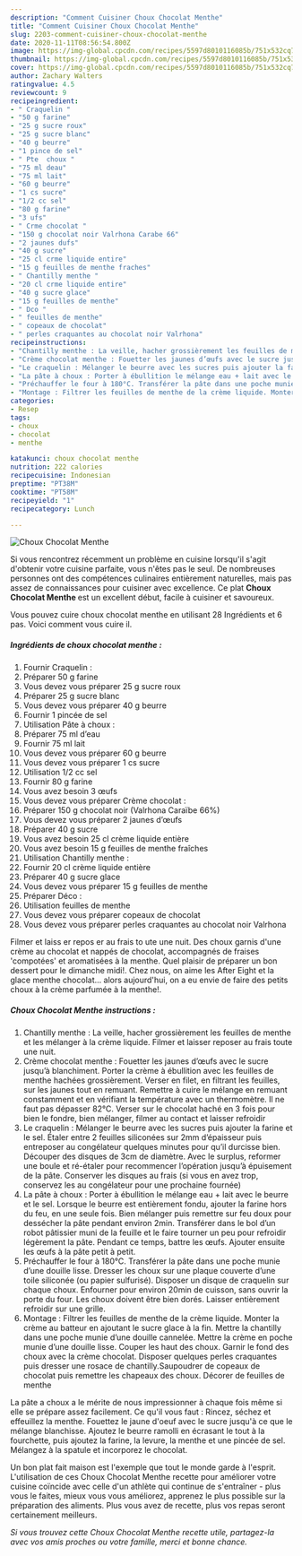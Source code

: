 ```yaml
---
description: "Comment Cuisiner Choux Chocolat Menthe"
title: "Comment Cuisiner Choux Chocolat Menthe"
slug: 2203-comment-cuisiner-choux-chocolat-menthe
date: 2020-11-11T08:56:54.800Z
image: https://img-global.cpcdn.com/recipes/5597d8010116085b/751x532cq70/choux-chocolat-menthe-photo-principale-de-la-recette.jpg
thumbnail: https://img-global.cpcdn.com/recipes/5597d8010116085b/751x532cq70/choux-chocolat-menthe-photo-principale-de-la-recette.jpg
cover: https://img-global.cpcdn.com/recipes/5597d8010116085b/751x532cq70/choux-chocolat-menthe-photo-principale-de-la-recette.jpg
author: Zachary Walters
ratingvalue: 4.5
reviewcount: 9
recipeingredient:
- " Craquelin "
- "50 g farine"
- "25 g sucre roux"
- "25 g sucre blanc"
- "40 g beurre"
- "1 pince de sel"
- " Pte  choux "
- "75 ml deau"
- "75 ml lait"
- "60 g beurre"
- "1 cs sucre"
- "1/2 cc sel"
- "80 g farine"
- "3 ufs"
- " Crme chocolat "
- "150 g chocolat noir Valrhona Carabe 66"
- "2 jaunes dufs"
- "40 g sucre"
- "25 cl crme liquide entire"
- "15 g feuilles de menthe fraches"
- " Chantilly menthe "
- "20 cl crme liquide entire"
- "40 g sucre glace"
- "15 g feuilles de menthe"
- " Dco "
- " feuilles de menthe"
- " copeaux de chocolat"
- " perles craquantes au chocolat noir Valrhona"
recipeinstructions:
- "Chantilly menthe : La veille, hacher grossièrement les feuilles de menthe et les mélanger à la crème liquide. Filmer et laisser reposer au frais toute une nuit."
- "Crème chocolat menthe : Fouetter les jaunes d’œufs avec le sucre jusqu’à blanchiment. Porter la crème à ébullition avec les feuilles de menthe hachées grossièrement. Verser en filet, en filtrant les feuilles, sur les jaunes tout en remuant. Remettre à cuire le mélange en remuant constamment et en vérifiant la température avec un thermomètre. Il ne faut pas dépasser 82°C. Verser sur le chocolat haché en 3 fois pour bien le fondre, bien mélanger, filmer au contact et laisser refroidir"
- "Le craquelin : Mélanger le beurre avec les sucres puis ajouter la farine et le sel. Étaler entre 2 feuilles siliconées sur 2mm d’épaisseur puis entreposer au congélateur quelques minutes pour qu’il durcisse bien. Découper des disques de 3cm de diamètre. Avec le surplus, reformer une boule et ré-étaler pour recommencer l’opération jusqu’à épuisement de la pâte. Conserver les disques au frais (si vous en avez trop, conservez les au congélateur pour une prochaine fournée)"
- "La pâte à choux : Porter à ébullition le mélange eau + lait avec le beurre et le sel. Lorsque le beurre est entièrement fondu, ajouter la farine hors du feu, en une seule fois. Bien mélanger puis remettre sur feu doux pour dessécher la pâte pendant environ 2min. Transférer dans le bol d’un robot pâtissier muni de la feuille et le faire tourner un peu pour refroidir légèrement la pâte. Pendant ce temps, battre les œufs. Ajouter ensuite les œufs à la pâte petit à petit."
- "Préchauffer le four à 180°C. Transférer la pâte dans une poche munie d’une douille lisse. Dresser les choux sur une plaque couverte d’une toile siliconée (ou papier sulfurisé). Disposer un disque de craquelin sur chaque choux. Enfourner pour environ 20min de cuisson, sans ouvrir la porte du four. Les choux doivent être bien dorés. Laisser entièrement refroidir sur une grille."
- "Montage : Filtrer les feuilles de menthe de la crème liquide. Monter la crème au batteur en ajoutant le sucre glace à la fin. Mettre la chantilly dans une poche munie d’une douille cannelée. Mettre la crème en poche munie d’une douille lisse. Couper les haut des choux. Garnir le fond des choux avec la crème chocolat. Disposer quelques perles craquantes puis dresser une rosace de chantilly.Saupoudrer de copeaux de chocolat puis remettre les chapeaux des choux. Décorer de feuilles de menthe"
categories:
- Resep
tags:
- choux
- chocolat
- menthe

katakunci: choux chocolat menthe 
nutrition: 222 calories
recipecuisine: Indonesian
preptime: "PT38M"
cooktime: "PT58M"
recipeyield: "1"
recipecategory: Lunch

---
```



![Choux Chocolat Menthe](https://img-global.cpcdn.com/recipes/5597d8010116085b/751x532cq70/choux-chocolat-menthe-photo-principale-de-la-recette.jpg)

Si vous rencontrez récemment un problème en cuisine lorsqu'il s'agit d'obtenir votre cuisine parfaite, vous n'êtes pas le seul. De nombreuses personnes ont des compétences culinaires entièrement naturelles, mais pas assez de connaissances pour cuisiner avec excellence. Ce plat <strong> Choux Chocolat Menthe </strong> est un excellent début, facile à cuisiner et savoureux.

<!--inarticleads1-->

Vous pouvez cuire choux chocolat menthe en utilisant 28 Ingrédients et 6 pas. Voici comment vous cuire il.

##### Ingrédients de choux chocolat menthe :

1. Fournir  Craquelin :
1. Préparer 50 g farine
1. Vous devez vous préparer 25 g sucre roux
1. Préparer 25 g sucre blanc
1. Vous devez vous préparer 40 g beurre
1. Fournir 1 pincée de sel
1. Utilisation  Pâte à choux :
1. Préparer 75 ml d’eau
1. Fournir 75 ml lait
1. Vous devez vous préparer 60 g beurre
1. Vous devez vous préparer 1 cs sucre
1. Utilisation 1/2 cc sel
1. Fournir 80 g farine
1. Vous avez besoin 3 œufs
1. Vous devez vous préparer  Crème chocolat :
1. Préparer 150 g chocolat noir (Valrhona Caraïbe 66%)
1. Vous devez vous préparer 2 jaunes d’œufs
1. Préparer 40 g sucre
1. Vous avez besoin 25 cl crème liquide entière
1. Vous avez besoin 15 g feuilles de menthe fraîches
1. Utilisation  Chantilly menthe :
1. Fournir 20 cl crème liquide entière
1. Préparer 40 g sucre glace
1. Vous devez vous préparer 15 g feuilles de menthe
1. Préparer  Déco :
1. Utilisation  feuilles de menthe
1. Vous devez vous préparer  copeaux de chocolat
1. Vous devez vous préparer  perles craquantes au chocolat noir Valrhona


Filmer et laiss er repos er au frais to ute une nuit. Des choux garnis d&#39;une crème au chocolat et nappés de chocolat, accompagnés de fraises &#39;compotées&#39; et aromatisées à la menthe. Quel plaisir de préparer un bon dessert pour le dimanche midi!. Chez nous, on aime les After Eight et la glace menthe chocolat… alors aujourd&#39;hui, on a eu envie de faire des petits choux à la crème parfumée à la menthe!. 

<!--inarticleads2-->

##### Choux Chocolat Menthe instructions :

1. Chantilly menthe : La veille, hacher grossièrement les feuilles de menthe et les mélanger à la crème liquide. Filmer et laisser reposer au frais toute une nuit.
1. Crème chocolat menthe : Fouetter les jaunes d’œufs avec le sucre jusqu’à blanchiment. Porter la crème à ébullition avec les feuilles de menthe hachées grossièrement. Verser en filet, en filtrant les feuilles, sur les jaunes tout en remuant. Remettre à cuire le mélange en remuant constamment et en vérifiant la température avec un thermomètre. Il ne faut pas dépasser 82°C. Verser sur le chocolat haché en 3 fois pour bien le fondre, bien mélanger, filmer au contact et laisser refroidir
1. Le craquelin : Mélanger le beurre avec les sucres puis ajouter la farine et le sel. Étaler entre 2 feuilles siliconées sur 2mm d’épaisseur puis entreposer au congélateur quelques minutes pour qu’il durcisse bien. Découper des disques de 3cm de diamètre. Avec le surplus, reformer une boule et ré-étaler pour recommencer l’opération jusqu’à épuisement de la pâte. Conserver les disques au frais (si vous en avez trop, conservez les au congélateur pour une prochaine fournée)
1. La pâte à choux : Porter à ébullition le mélange eau + lait avec le beurre et le sel. Lorsque le beurre est entièrement fondu, ajouter la farine hors du feu, en une seule fois. Bien mélanger puis remettre sur feu doux pour dessécher la pâte pendant environ 2min. Transférer dans le bol d’un robot pâtissier muni de la feuille et le faire tourner un peu pour refroidir légèrement la pâte. Pendant ce temps, battre les œufs. Ajouter ensuite les œufs à la pâte petit à petit.
1. Préchauffer le four à 180°C. Transférer la pâte dans une poche munie d’une douille lisse. Dresser les choux sur une plaque couverte d’une toile siliconée (ou papier sulfurisé). Disposer un disque de craquelin sur chaque choux. Enfourner pour environ 20min de cuisson, sans ouvrir la porte du four. Les choux doivent être bien dorés. Laisser entièrement refroidir sur une grille.
1. Montage : Filtrer les feuilles de menthe de la crème liquide. Monter la crème au batteur en ajoutant le sucre glace à la fin. Mettre la chantilly dans une poche munie d’une douille cannelée. Mettre la crème en poche munie d’une douille lisse. Couper les haut des choux. Garnir le fond des choux avec la crème chocolat. Disposer quelques perles craquantes puis dresser une rosace de chantilly.Saupoudrer de copeaux de chocolat puis remettre les chapeaux des choux. Décorer de feuilles de menthe


La pâte a choux a le mérite de nous impressionner à chaque fois même si elle se prépare assez facilement. Ce qu&#39;il vous faut : Rincez, séchez et effeuillez la menthe. Fouettez le jaune d&#39;oeuf avec le sucre jusqu&#39;à ce que le mélange blanchisse. Ajoutez le beurre ramolli en écrasant le tout à la fourchette, puis ajoutez la farine, la levure, la menthe et une pincée de sel. Mélangez à la spatule et incorporez le chocolat. 

<!--inarticleads1-->

<p>
Un bon plat fait maison est l'exemple que tout le monde garde à l'esprit. L'utilisation de ces Choux Chocolat Menthe recette pour améliorer votre cuisine coïncide avec celle d'un athlète qui continue de s'entraîner - plus vous le faites, mieux vous vous améliorez, apprenez le plus possible sur la préparation des aliments. Plus vous avez de recette, plus vos repas seront certainement meilleurs.
</p>

<p>
<i>Si vous trouvez cette Choux Chocolat Menthe recette utile, partagez-la avec vos amis proches ou votre famille, merci et bonne chance.</i>
</p>
